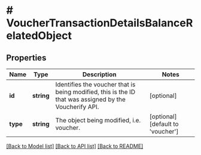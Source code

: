 # # VoucherTransactionDetailsBalanceRelatedObject

## Properties

Name | Type | Description | Notes
------------ | ------------- | ------------- | -------------
**id** | **string** | Identifies the voucher that is being modified, this is the ID that was assigned by the Voucherify API. | [optional]
**type** | **string** | The object being modified, i.e. voucher. | [optional] [default to 'voucher']

[[Back to Model list]](../../README.md#models) [[Back to API list]](../../README.md#endpoints) [[Back to README]](../../README.md)
